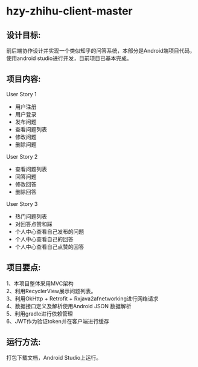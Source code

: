 # hzy-zhihu-client-master
设计目标:<br>
---
前后端协作设计并实现一个类似知乎的问答系统，本部分是Android端项目代码，使用android studio进行开发，目前项目已基本完成。<br>

项目内容:<br>
---
User Story 1<br>
  * 用户注册<br>
  * 用户登录<br>
  * 发布问题<br>
  * 查看问题列表<br>
  * 修改问题<br>
  * 删除问题<br>
  
User Story 2<br>
  * 查看问题列表<br>
  * 回答问题<br>
  * 修改回答<br>
  * 删除回答<br>
  
User Story 3<br>
  * 热门问题列表<br>
  * 对回答点赞和踩<br>
  * 个人中心查看自己发布的问题<br>
  * 个人中心查看自己的回答<br>
  * 个人中心查看自己点赞的回答<br>
  
项目要点:<br>
---
1、本项目整体采用MVC架构<br>
2、利用RecyclerView展示问题列表。<br>
3、利用OkHttp + Retrofit + Rxjava2afnetworking进行网络请求<br>
4、数据接口定义及解析使用Android JSON 数据解析<br>
5、利用gradle进行依赖管理<br>
6、JWT作为验证token并在客户端进行缓存<br>



运行方法:<br>
---
打包下载文档，Android Studio上运行。
